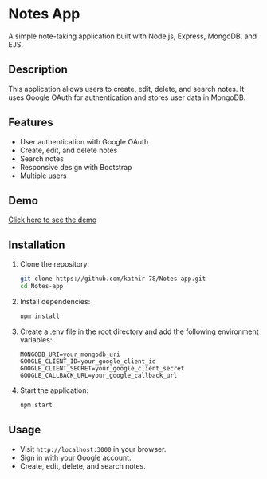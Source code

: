# Notes App

A simple note-taking application built with Node.js, Express, MongoDB, and EJS.

## Description

This application allows users to create, edit, delete, and search notes. It uses Google OAuth for authentication and stores user data in MongoDB.

## Features

- User authentication with Google OAuth
- Create, edit, and delete notes
- Search notes
- Responsive design with Bootstrap
- Multiple users

## Demo

[Click here to see the demo](https://notes-p2n2.onrender.com/)

## Installation

1. Clone the repository:
    ```sh
    git clone https://github.com/kathir-78/Notes-app.git
    cd Notes-app
    ```

2. Install dependencies:
    ```sh
    npm install
    ```

3. Create a .env file in the root directory and add the following environment variables:
    ```env
    MONGODB_URI=your_mongodb_uri
    GOOGLE_CLIENT_ID=your_google_client_id
    GOOGLE_CLIENT_SECRET=your_google_client_secret
    GOOGLE_CALLBACK_URL=your_google_callback_url
    ```

4. Start the application:
    ```sh
    npm start
    ```

## Usage

- Visit `http://localhost:3000` in your browser.
- Sign in with your Google account.
- Create, edit, delete, and search notes.


